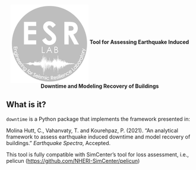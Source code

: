 <p align="center">
<img src="https://github.com/carlosmolinahutt/ESR-Lab-Repositories/blob/master/esrlab.png" 
     
<p align="middle">
	<b>Tool for Assessing Earthquake Induced Downtime and Modeling Recovery of Buildings</b>
</p>
	     
	     
## What is it?

`downtime` is a Python package that implements the framework presented in: 

Molina Hutt, C., Vahanvaty, T. and Kourehpaz, P. (2021). “An analytical framework to assess earthquake induced downtime and model recovery of buildings.” *Earthquake Spectra*, Accepted.

This tool is fully compatible with SimCenter’s tool for loss assessment, i.e., pelicun (https://github.com/NHERI-SimCenter/pelicun) 
